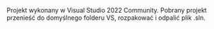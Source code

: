 Projekt wykonany w Visual Studio 2022 Community. 
Pobrany projekt przenieść do domyślnego folderu VS, rozpakować i odpalić plik .sln. 